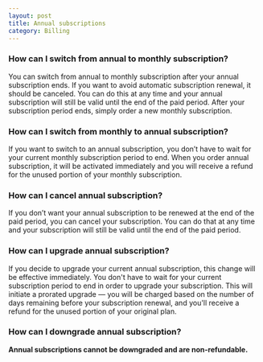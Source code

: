 ```yaml
---
layout: post
title: Annual subscriptions
category: Billing
---
```

### How can I switch from annual to monthly subscription?

You can switch from annual to monthly subscription after your annual subscription
ends. If you want to avoid automatic subscription renewal, it should be canceled.
You can do this at any time and your annual subscription will still be valid until
the end of the paid period. After your subscription period ends, simply order a
new monthly subscription.

### How can I switch from monthly to annual subscription?

If you want to switch to an annual subscription, you don’t have to wait for
your current monthly subscription period to end. When you order annual subscription,
it will be activated immediately and you will receive a refund for the unused
portion of your monthly subscription.

### How can I cancel annual subscription?

If you don’t want your annual subscription to be renewed at the end of the paid
period, you can cancel your subscription. You can do that at any time and your
subscription will still be valid until the end of the paid period.

### How can I upgrade annual subscription?

If you decide to upgrade your current annual subscription, this change will be
effective immediately. You don't have to wait for your current subscription period
to end in order to upgrade your subscription. This will initiate a prorated
upgrade — you will be charged based on the number of days remaining before your
subscription renewal, and you'll receive a refund for the unused portion of your
original plan.

### How can I downgrade annual subscription?

**Annual subscriptions cannot be downgraded and are non-refundable.**
